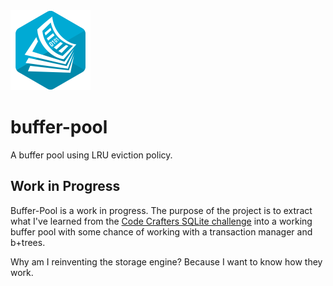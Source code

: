 <div>
<img src="https://github.com/marklauter/buffer-pool/blob/main/images/buffer-pool.svg" title="buffer-pool-logo" alt="buffer-pool-logo" height="128" />

# buffer-pool
A buffer pool using LRU eviction policy.

## Work in Progress
Buffer-Pool is a work in progress. The purpose of the project is to extract what I've 
learned from the [Code Crafters SQLite challenge](https://app.codecrafters.io/courses/sqlite/overview) 
into a working buffer pool with some chance of working with a transaction manager and b+trees. 

Why am I reinventing the storage engine? Because I want to know how they work.
